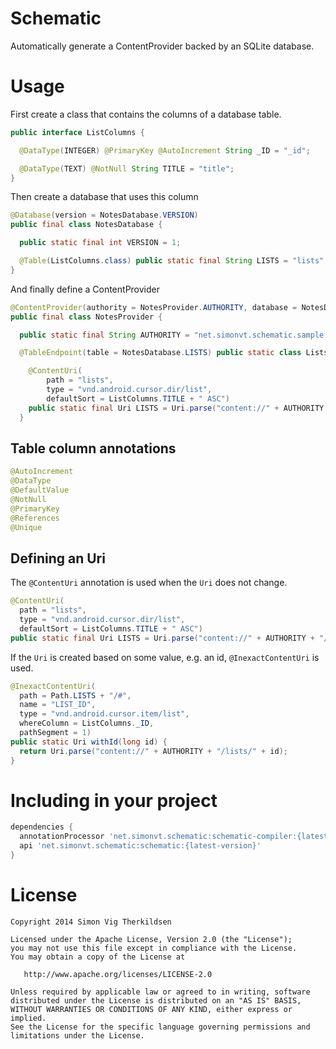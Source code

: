 Schematic
=========

Automatically generate a ContentProvider backed by an SQLite database.


Usage
=====

First create a class that contains the columns of a database table.

```java
public interface ListColumns {

  @DataType(INTEGER) @PrimaryKey @AutoIncrement String _ID = "_id";

  @DataType(TEXT) @NotNull String TITLE = "title";
}
```


Then create a database that uses this column

```java
@Database(version = NotesDatabase.VERSION)
public final class NotesDatabase {

  public static final int VERSION = 1;

  @Table(ListColumns.class) public static final String LISTS = "lists";
}
```


And finally define a ContentProvider

```java
@ContentProvider(authority = NotesProvider.AUTHORITY, database = NotesDatabase.class)
public final class NotesProvider {

  public static final String AUTHORITY = "net.simonvt.schematic.sample.NotesProvider";

  @TableEndpoint(table = NotesDatabase.LISTS) public static class Lists {

    @ContentUri(
        path = "lists",
        type = "vnd.android.cursor.dir/list",
        defaultSort = ListColumns.TITLE + " ASC")
    public static final Uri LISTS = Uri.parse("content://" + AUTHORITY + "/lists");
  }
```

Table column annotations
------------------------

```java
@AutoIncrement
@DataType
@DefaultValue
@NotNull
@PrimaryKey
@References
@Unique
```

Defining an Uri
---------------

The ```@ContentUri``` annotation is used when the ```Uri``` does not change.

```java
@ContentUri(
  path = "lists",
  type = "vnd.android.cursor.dir/list",
  defaultSort = ListColumns.TITLE + " ASC")
public static final Uri LISTS = Uri.parse("content://" + AUTHORITY + "/lists");
```

If the ```Uri``` is created based on some value, e.g. an id, ```@InexactContentUri``` is used.
```java
@InexactContentUri(
  path = Path.LISTS + "/#",
  name = "LIST_ID",
  type = "vnd.android.cursor.item/list",
  whereColumn = ListColumns._ID,
  pathSegment = 1)
public static Uri withId(long id) {
  return Uri.parse("content://" + AUTHORITY + "/lists/" + id);
}
```


Including in your project
=========================

```groovy
dependencies {
  annotationProcessor 'net.simonvt.schematic:schematic-compiler:{latest-version}'
  api 'net.simonvt.schematic:schematic:{latest-version}'
}
```


License
=======

    Copyright 2014 Simon Vig Therkildsen

    Licensed under the Apache License, Version 2.0 (the "License");
    you may not use this file except in compliance with the License.
    You may obtain a copy of the License at

       http://www.apache.org/licenses/LICENSE-2.0

    Unless required by applicable law or agreed to in writing, software
    distributed under the License is distributed on an "AS IS" BASIS,
    WITHOUT WARRANTIES OR CONDITIONS OF ANY KIND, either express or implied.
    See the License for the specific language governing permissions and
    limitations under the License.
